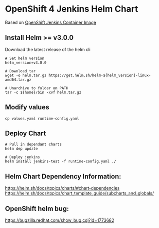 # OpenShift 4 Jenkins Helm Chart

Based on [OpenShift Jenkins Container Image](https://github.com/openshift/jenkins)

## Install Helm >= v3.0.0

Download the latest release of the helm cli

```shell 
# Set helm version
helm_version=v3.0.0 

# Download tar
wget -o helm.tar.gz https://get.helm.sh/helm-${helm_version}-linux-amd64.tar.gz

# Unarchive to folder on PATH
tar -c ${home}/bin -xvf helm.tar.gz
```

## Modify values

```
cp values.yaml runtime-config.yaml
```

## Deploy Chart

```
# Pull in dependant charts
helm dep update

# Deploy jenkins
helm install jenkins-test -f runtime-config.yaml ./
```




## Helm Chart Dependency Information:
https://helm.sh/docs/topics/charts/#chart-dependencies
https://helm.sh/docs/topics/chart_template_guide/subcharts_and_globals/


## OpenShift helm bug:
https://bugzilla.redhat.com/show_bug.cgi?id=1773682